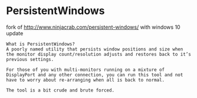 # PersistentWindows
fork of http://www.ninjacrab.com/persistent-windows/ with windows 10 update

```
What is PersistentWindows?
A poorly named utility that persists window positions and size when the monitor display count/resolution adjusts and restores back to it’s previous settings.

For those of you with multi-monitors running on a mixture of DisplayPort and any other connection, you can run this tool and not have to worry about re-arranging when all is back to normal.

The tool is a bit crude and brute forced.
```
